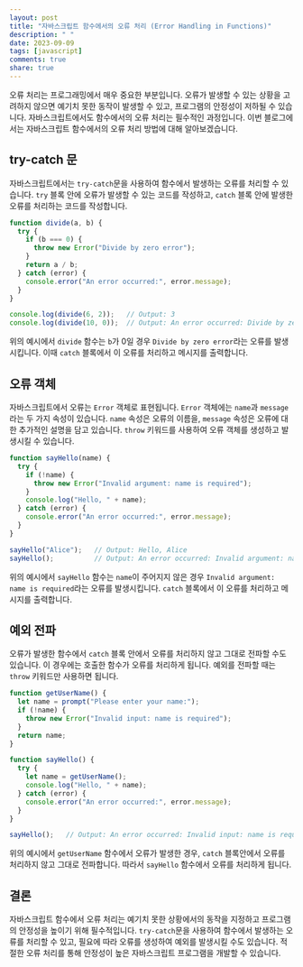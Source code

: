```yaml
---
layout: post
title: "자바스크립트 함수에서의 오류 처리 (Error Handling in Functions)"
description: " "
date: 2023-09-09
tags: [javascript]
comments: true
share: true
---
```


오류 처리는 프로그래밍에서 매우 중요한 부분입니다. 오류가 발생할 수 있는 상황을 고려하지 않으면 예기치 못한 동작이 발생할 수 있고, 프로그램의 안정성이 저하될 수 있습니다. 자바스크립트에서도 함수에서의 오류 처리는 필수적인 과정입니다. 이번 블로그에서는 자바스크립트 함수에서의 오류 처리 방법에 대해 알아보겠습니다.

## try-catch 문

자바스크립트에서는 `try-catch`문을 사용하여 함수에서 발생하는 오류를 처리할 수 있습니다. `try` 블록 안에 오류가 발생할 수 있는 코드를 작성하고, `catch` 블록 안에 발생한 오류를 처리하는 코드를 작성합니다.

```javascript
function divide(a, b) {
  try {
    if (b === 0) {
      throw new Error("Divide by zero error");
    }
    return a / b;
  } catch (error) {
    console.error("An error occurred:", error.message);
  }
}

console.log(divide(6, 2));   // Output: 3
console.log(divide(10, 0));  // Output: An error occurred: Divide by zero error
```

위의 예시에서 `divide` 함수는 `b`가 0일 경우 `Divide by zero error`라는 오류를 발생시킵니다. 이때 `catch` 블록에서 이 오류를 처리하고 메시지를 출력합니다.

## 오류 객체

자바스크립트에서 오류는 `Error` 객체로 표현됩니다. `Error` 객체에는 `name`과 `message`라는 두 가지 속성이 있습니다. `name` 속성은 오류의 이름을, `message` 속성은 오류에 대한 추가적인 설명을 담고 있습니다. `throw` 키워드를 사용하여 오류 객체를 생성하고 발생시킬 수 있습니다.

```javascript
function sayHello(name) {
  try {
    if (!name) {
      throw new Error("Invalid argument: name is required");
    }
    console.log("Hello, " + name);
  } catch (error) {
    console.error("An error occurred:", error.message);
  }
}

sayHello("Alice");   // Output: Hello, Alice
sayHello();          // Output: An error occurred: Invalid argument: name is required
```

위의 예시에서 `sayHello` 함수는 `name`이 주어지지 않은 경우 `Invalid argument: name is required`라는 오류를 발생시킵니다. `catch` 블록에서 이 오류를 처리하고 메시지를 출력합니다.

## 예외 전파

오류가 발생한 함수에서 `catch` 블록 안에서 오류를 처리하지 않고 그대로 전파할 수도 있습니다. 이 경우에는 호출한 함수가 오류를 처리하게 됩니다. 예외를 전파할 때는 `throw` 키워드만 사용하면 됩니다.

```javascript
function getUserName() {
  let name = prompt("Please enter your name:");
  if (!name) {
    throw new Error("Invalid input: name is required");
  }
  return name;
}

function sayHello() {
  try {
    let name = getUserName();
    console.log("Hello, " + name);
  } catch (error) {
    console.error("An error occurred:", error.message);
  }
}

sayHello();   // Output: An error occurred: Invalid input: name is required
```

위의 예시에서 `getUserName` 함수에서 오류가 발생한 경우, `catch` 블록안에서 오류를 처리하지 않고 그대로 전파합니다. 따라서 `sayHello` 함수에서 오류를 처리하게 됩니다.

## 결론

자바스크립트 함수에서 오류 처리는 예기치 못한 상황에서의 동작을 지정하고 프로그램의 안정성을 높이기 위해 필수적입니다. `try-catch`문을 사용하여 함수에서 발생하는 오류를 처리할 수 있고, 필요에 따라 오류를 생성하여 예외를 발생시킬 수도 있습니다. 적절한 오류 처리를 통해 안정성이 높은 자바스크립트 프로그램을 개발할 수 있습니다.